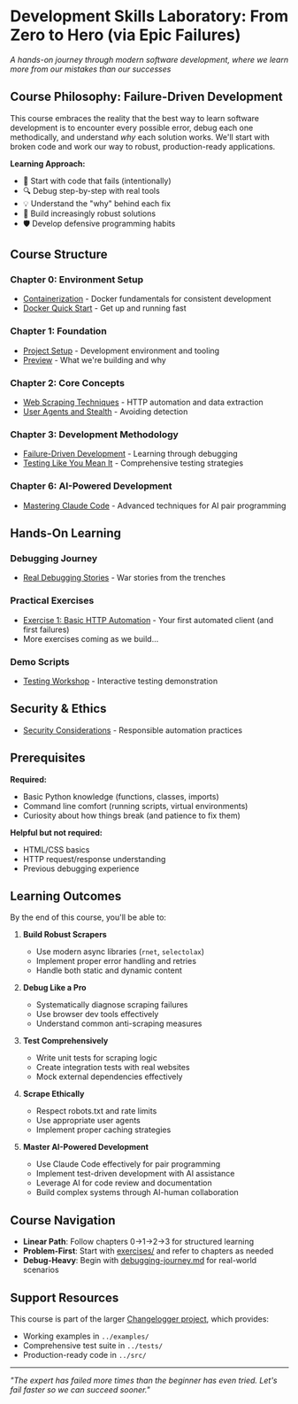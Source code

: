# Development Skills Laboratory: From Zero to Hero (via Epic Failures)

*A hands-on journey through modern software development, where we learn more from our mistakes than our successes*

## Course Philosophy: Failure-Driven Development

This course embraces the reality that the best way to learn software development is to encounter every possible error, debug each one methodically, and understand *why* each solution works. We'll start with broken code and work our way to robust, production-ready applications.

**Learning Approach:**
- 🚨 Start with code that fails (intentionally)
- 🔍 Debug step-by-step with real tools
- 💡 Understand the "why" behind each fix
- 🎯 Build increasingly robust solutions
- 🛡️ Develop defensive programming habits

## Course Structure

### Chapter 0: Environment Setup
- [Containerization](chapters/00-containerization.md) - Docker fundamentals for consistent development
- [Docker Quick Start](resources/docker-quick-start.md) - Get up and running fast

### Chapter 1: Foundation
- [Project Setup](chapters/01-setup.md) - Development environment and tooling
- [Preview](chapters/02-preview.md) - What we're building and why

### Chapter 2: Core Concepts
- [Web Scraping Techniques](chapters/02-web-scraping.md) - HTTP automation and data extraction
- [User Agents and Stealth](chapters/05-user-agents-and-stealth.md) - Avoiding detection

### Chapter 3: Development Methodology
- [Failure-Driven Development](chapters/03-failure-driven-development.md) - Learning through debugging
- [Testing Like You Mean It](chapters/04-testing-like-you-mean-it.md) - Comprehensive testing strategies

### Chapter 6: AI-Powered Development
- [Mastering Claude Code](chapters/06-mastering-claude-code.md) - Advanced techniques for AI pair programming

## Hands-On Learning

### Debugging Journey
- [Real Debugging Stories](debugging-journey.md) - War stories from the trenches

### Practical Exercises
- [Exercise 1: Basic HTTP Automation](exercises/debugging-exercise-01.py) - Your first automated client (and first failures)
- More exercises coming as we build...

### Demo Scripts
- [Testing Workshop](demos/testing_workshop.py) - Interactive testing demonstration

## Security & Ethics
- [Security Considerations](resources/security-note.md) - Responsible automation practices

## Prerequisites

**Required:**
- Basic Python knowledge (functions, classes, imports)
- Command line comfort (running scripts, virtual environments)
- Curiosity about how things break (and patience to fix them)

**Helpful but not required:**
- HTML/CSS basics
- HTTP request/response understanding
- Previous debugging experience

## Learning Outcomes

By the end of this course, you'll be able to:

1. **Build Robust Scrapers**
   - Use modern async libraries (`rnet`, `selectolax`)
   - Implement proper error handling and retries
   - Handle both static and dynamic content

2. **Debug Like a Pro**
   - Systematically diagnose scraping failures
   - Use browser dev tools effectively
   - Understand common anti-scraping measures

3. **Test Comprehensively**
   - Write unit tests for scraping logic
   - Create integration tests with real websites
   - Mock external dependencies effectively

4. **Scrape Ethically**
   - Respect robots.txt and rate limits
   - Use appropriate user agents
   - Implement proper caching strategies

5. **Master AI-Powered Development**
   - Use Claude Code effectively for pair programming
   - Implement test-driven development with AI assistance
   - Leverage AI for code review and documentation
   - Build complex systems through AI-human collaboration

## Course Navigation

- **Linear Path**: Follow chapters 0→1→2→3 for structured learning
- **Problem-First**: Start with [exercises/](exercises/) and refer to chapters as needed
- **Debug-Heavy**: Begin with [debugging-journey.md](debugging-journey.md) for real-world scenarios

## Support Resources

This course is part of the larger [Changelogger project](../README.md), which provides:
- Working examples in `../examples/`
- Comprehensive test suite in `../tests/`
- Production-ready code in `../src/`

---

*"The expert has failed more times than the beginner has even tried. Let's fail faster so we can succeed sooner."*
